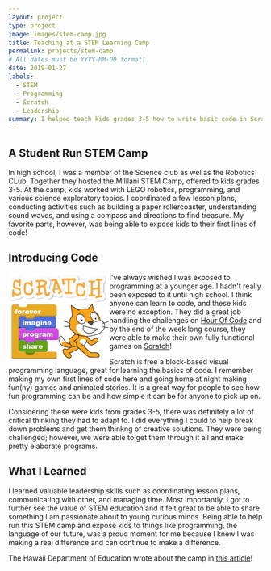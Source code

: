 ```yaml
---
layout: project
type: project
image: images/stem-camp.jpg
title: Teaching at a STEM Learning Camp
permalink: projects/stem-camp
# All dates must be YYYY-MM-DD format!
date: 2019-01-27
labels:
  - STEM
  - Programming
  - Scratch
  - Leadership
summary: I helped teach kids grades 3-5 how to write basic code in Scratch as well expose them to various science topcis to explore in a student run STEM camp over break.
---
```


## A Student Run STEM Camp
In high school, I was a member of the Science club as wel as the Robotics CLub. Together they hosted the Mililani STEM Camp, offered to kids grades 3-5. At the camp, kids worked with LEGO robotics, programming, and various science exploratory topics. I coordinated a few lesson plans, conducting activities such as building a paper rollercoaster, understanding sound waves, and using a compass and directions to find treasure. My favorite parts, however, was being able to expose kids to their first lines of code!


## Introducing Code
<div class="ui small rounded images" align="cleft">
  <img align="left" width="200" src="../images/scratch-cat.jpg">
</div>

I've always wished I was exposed to programming at a younger age. I hadn't really been exposed to it until high school. I think anyone can learn to code, and these kids were no exception. They did a great job handling the challenges on [Hour Of Code](https://hourofcode.com/us) and by the end of the week long course, they were able to make their own fully functional games on [Scratch](https://scratch.mit.edu/)!

Scratch is free a block-based visual programming language, great for learning the basics of code. I remember making my own first lines of code here and going home at night making fun(ny) games and animated stories. It is a great way for people to see how fun programming can be and how simple it can be for anyone to pick up on.

Considering these were kids from grades 3-5, there was definitely a lot of critical thinking they had to adapt to. I did everything I could to help break down problems and get them thinkng of creative solutions. They were being challenged; however, we were able to get them through it all and make pretty elaborate programs.

## What I Learned

I learned valuable leadership skills such as coordinating lesson plans, communicating with other, and managing time. Most importantly, I got to further see the value of STEM education and it felt great to be able to share something I am passionate about to young curious minds. Being able to help run this STEM camp and expose kids to things like programming, the language of our future, was a proud moment for me because I knew I was making a real difference and can continue to make a difference.

The Hawaii Department of Education wrote about the camp in [this article](www.hawaiipublicschools.org/VisionForSuccess/SuccessStories/Students/Pages/MililaniSTEMCamp.aspx
)!
